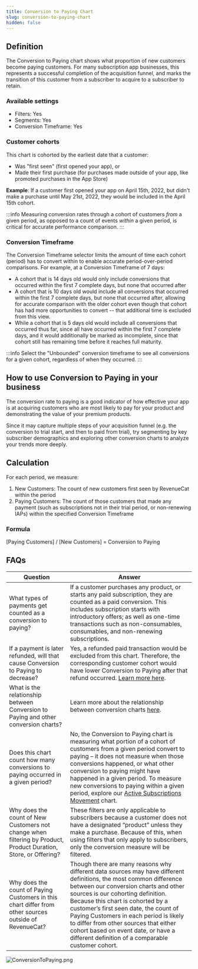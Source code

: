 ```yaml
---
title: Conversion to Paying Chart
slug: conversion-to-paying-chart
hidden: false
---
```


## Definition

The Conversion to Paying chart shows what proportion of new customers become paying customers. For many subscription app businesses, this represents a successful completion of the acquisition funnel, and marks the transition of this customer from a subscriber to acquire to a subscriber to retain.

### Available settings

- Filters: Yes
- Segments: Yes
- Conversion Timeframe: Yes

### Customer cohorts

This chart is cohorted by the earliest date that a customer:

- Was "first seen" (first opened your app), or
- Made their first purchase (for purchases made outside of your app, like promoted purchases in the App Store)

**Example**: If a customer first opened your app on April 15th, 2022, but didn't make a purchase until May 21st, 2022, they would be included in the April 15th cohort.

:::info
Measuring conversion rates through a cohort of customers _from_ a given period, as opposed to a count of events _within_ a given period, is critical for accurate performance comparison.
:::

### Conversion Timeframe

The Conversion Timeframe selector limits the amount of time each cohort (period) has to convert within to enable accurate period-over-period comparisons. For example, at a Conversion Timeframe of 7 days:

- A cohort that is 14 days old would only include conversions that occurred within the first 7 complete days, but none that occurred after
- A cohort that is 10 days old would include all conversions that occurred within the first 7 complete days, but none that occurred after, allowing for accurate comparison with the older cohort even though that cohort has had more opportunities to convert -- that additional time is excluded from this view.
- While a cohort that is 5 days old would include all conversions that occurred thus far, since all have occurred within the first 7 complete days, and it would additionally be marked as incomplete, since that cohort still has remaining time before it reaches full maturity.

:::info
Select the "Unbounded" conversion timeframe to see all conversions for a given cohort, regardless of when they occurred.
:::

## How to use Conversion to Paying in your business

The conversion rate to paying is a good indicator of how effective your app is at acquiring customers who are most likely to pay for your product and demonstrating the value of your premium products.

Since it may capture multiple steps of your acquisition funnel (e.g. the conversion to trial start, and then to paid from trial), try segmenting by key subscriber demographics and exploring other conversion charts to analyze your trends more deeply.

## Calculation

For each period, we measure:

1. New Customers: The count of new customers first seen by RevenueCat within the period
2. Paying Customers: The count of those customers that made any payment (such as subscriptions not in their trial period, or non-renewing IAPs) within the specified Conversion Timeframe

### Formula

[Paying Customers] / [New Customers] = Conversion to Paying

## FAQs

| Question                                                                                                        | Answer                                                                                                                                                                                                                                                                                                                                                                                                                                                       |
| --------------------------------------------------------------------------------------------------------------- | ------------------------------------------------------------------------------------------------------------------------------------------------------------------------------------------------------------------------------------------------------------------------------------------------------------------------------------------------------------------------------------------------------------------------------------------------------------ |
| What types of payments get counted as a conversion to paying?                                                   | If a customer purchases any product, or starts any paid subscription, they are counted as a paid conversion. This includes subscription starts with introductory offers; as well as one-time transactions such as non-consumables, consumables, and non-renewing subscriptions.                                                                                                                                                                              |
| If a payment is later refunded, will that cause Conversion to Paying to decrease?                               | Yes, a refunded paid transaction would be excluded from this chart. Therefore, the corresponding customer cohort would have lower Conversion to Paying after that refund occurred. [Learn more here](/docs/dashboard-and-metrics/charts/refund-rate-chart).                                                                                                                                                                                                                               |
| What is the relationship between Conversion to Paying and other conversion charts?                              | Learn more about the relationship between conversion charts [here](/docs/dashboard-and-metrics/charts#understanding-conversion-rates).                                                                                                                                                                                                                                                                                                                                             |
| Does this chart count how many conversions to paying occurred in a given period?                                | No, the Conversion to Paying chart is measuring what portion of a cohort of customers from a given period convert to paying – it does not measure when those conversions happened, or what other conversion to paying might have happened in a given period. To measure new conversions to paying within a given period, explore our [Active Subscriptions Movement](/docs/dashboard-and-metrics/charts/active-subscriptions-movement-chart) chart.                                       |
| Why does the count of New Customers not change when filtering by Product, Product Duration, Store, or Offering? | These filters are only applicable to subscribers because a customer does not have a designated “product” unless they make a purchase. Because of this, when using filters that only apply to subscribers, only the conversion measure will be filtered.                                                                                                                                                                                                      |
| Why does the count of Paying Customers in this chart differ from other sources outside of RevenueCat?           | Though there are many reasons why different data sources may have different definitions, the most common difference between our conversion charts and other sources is our cohorting definition. Because this chart is cohorted by a customer’s first seen date, the count of Paying Customers in each period is likely to differ from other sources that either cohort based on event date, or have a different definition of a comparable customer cohort. |

![](https://files.readme.io/452d65c-ConversionToPaying.png "ConversionToPaying.png")
